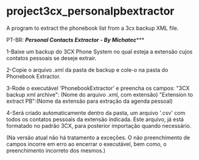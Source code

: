 # project3cx_personalpbextractor
A program to extract the phonebook list from a 3cx backup XML file.


PT-BR:
*********************Personal Contacts Extractor - By Michatec************************

1-Baixe um backup do 3CX Phone System no qual esteja a extensão cujos
contatos pessoais se deseje extrair.

2-Copie o arquivo .xml da pasta de backup e cole-o na pasta do Phonebook Extractor.

3-Rode o executável 'PhonebookExtractor' e preencha os campos:
       "3CX backup xml archive": (Nome do arquivo .xml, com extensão)
       "Extension to extract PB":(Nome da extensão para extração da agenda pessoal)

4-Será criado automaticamente dentro da pasta, um arquivo '.csv' com todos os 
contatos pessoais da extensão indicada. Este arquivo, já está formatado no padrão 
3CX, para posterior importação quando necessário.



(Na versão atual não há tratamento a exceções. O não preenchimento de campos incorre 
em erro ao encerrar o executável, bem como, o preenchimento incorreto dos mesmos.)
 
